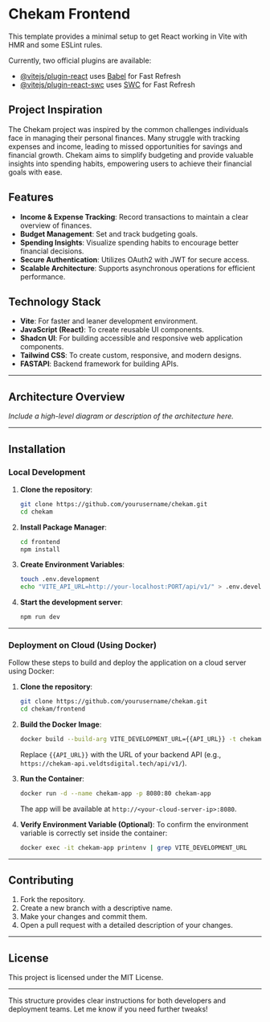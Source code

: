 # Chekam Frontend

This template provides a minimal setup to get React working in Vite with HMR and some ESLint rules.

Currently, two official plugins are available:

- [@vitejs/plugin-react](https://github.com/vitejs/vite-plugin-react/blob/main/packages/plugin-react/README.md) uses [Babel](https://babeljs.io/) for Fast Refresh
- [@vitejs/plugin-react-swc](https://github.com/vitejs/vite-plugin-react-swc) uses [SWC](https://swc.rs/) for Fast Refresh

## Project Inspiration

The Chekam project was inspired by the common challenges individuals face in managing their personal finances. Many struggle with tracking expenses and income, leading to missed opportunities for savings and financial growth. Chekam aims to simplify budgeting and provide valuable insights into spending habits, empowering users to achieve their financial goals with ease.

## Features

- **Income & Expense Tracking**: Record transactions to maintain a clear overview of finances.
- **Budget Management**: Set and track budgeting goals.
- **Spending Insights**: Visualize spending habits to encourage better financial decisions.
- **Secure Authentication**: Utilizes OAuth2 with JWT for secure access.
- **Scalable Architecture**: Supports asynchronous operations for efficient performance.

## Technology Stack

- **Vite**: For faster and leaner development environment.
- **JavaScript (React)**: To create reusable UI components.
- **Shadcn UI**: For building accessible and responsive web application components.
- **Tailwind CSS**: To create custom, responsive, and modern designs.
- **FASTAPI**: Backend framework for building APIs.

---

## Architecture Overview

_Include a high-level diagram or description of the architecture here._

---

## Installation

### Local Development

1. **Clone the repository**:
    ```bash
    git clone https://github.com/yourusername/chekam.git
    cd chekam
    ```
   
2. **Install Package Manager**:
    ```bash
    cd frontend
    npm install
    ```

3. **Create Environment Variables**:
    ```bash
    touch .env.development
    echo "VITE_API_URL=http://your-localhost:PORT/api/v1/" > .env.development
    ```

4. **Start the development server**:
    ```bash
    npm run dev
    ```

---

### Deployment on Cloud (Using Docker)

Follow these steps to build and deploy the application on a cloud server using Docker:

1. **Clone the repository**:
    ```bash
    git clone https://github.com/yourusername/chekam.git
    cd chekam/frontend
    ```

2. **Build the Docker Image**:
    ```bash
    docker build --build-arg VITE_DEVELOPMENT_URL={{API_URL}} -t chekam-app .
    ```
    Replace `{{API_URL}}` with the URL of your backend API (e.g., `https://chekam-api.veldtsdigital.tech/api/v1/`).

3. **Run the Container**:
    ```bash
    docker run -d --name chekam-app -p 8080:80 chekam-app
    ```
    The app will be available at `http://<your-cloud-server-ip>:8080`.

4. **Verify Environment Variable (Optional)**:
    To confirm the environment variable is correctly set inside the container:
    ```bash
    docker exec -it chekam-app printenv | grep VITE_DEVELOPMENT_URL
    ```

---

## Contributing

1. Fork the repository.
2. Create a new branch with a descriptive name.
3. Make your changes and commit them.
4. Open a pull request with a detailed description of your changes.

---

## License

This project is licensed under the MIT License.

---

This structure provides clear instructions for both developers and deployment teams. Let me know if you need further tweaks!